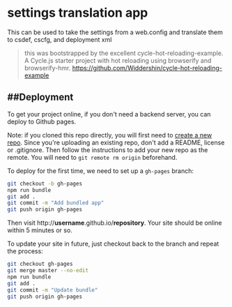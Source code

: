 # settings translation app
This can be used to take the settings from a web.config and translate them to csdef, cscfg, and deployment xml

> this was bootstrapped by the excellent cycle-hot-reloading-example.
> A Cycle.js starter project with hot reloading using browserify and browserify-hmr.
> https://github.com/Widdershin/cycle-hot-reloading-example

##Deployment
---

To get your project online, if you don't need a backend server, you can deploy to Github pages.

Note: if you cloned this repo directly, you will first need to [create a new repo](https://github.com/new). Since you're uploading an existing repo, don't add a README, license or .gitignore. Then follow the instructions to add your new repo as the remote. You will need to `git remote rm origin` beforehand.

To deploy for the first time, we need to set up a `gh-pages` branch:

```bash
git checkout -b gh-pages
npm run bundle
git add .
git commit -m "Add bundled app"
git push origin gh-pages
```

Then visit http://**username**.github.io/**repository**. Your site should be online within 5 minutes or so.

To update your site in future, just checkout back to the branch and repeat the process:
```bash
git checkout gh-pages
git merge master --no-edit
npm run bundle
git add .
git commit -m "Update bundle"
git push origin gh-pages
```


